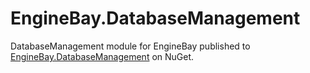 # EngineBay.DatabaseManagement

DatabaseManagement module for EngineBay published to [EngineBay.DatabaseManagement](https://www.nuget.org/packages/EngineBay.DatabaseManagement/) on NuGet.
